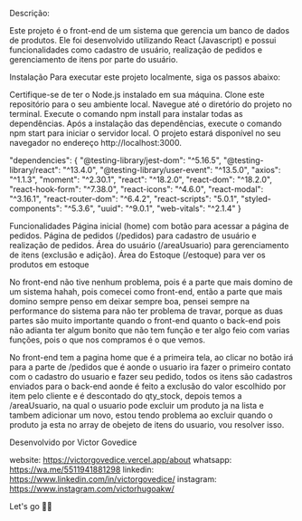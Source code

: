 Descrição:

Este projeto é o front-end de um sistema que gerencia um banco de dados de produtos. Ele foi desenvolvido utilizando React (Javascript) e possui funcionalidades como cadastro de usuário, realização de pedidos e gerenciamento de itens por parte do usuário.

Instalação
Para executar este projeto localmente, siga os passos abaixo:

Certifique-se de ter o Node.js instalado em sua máquina.
Clone este repositório para o seu ambiente local.
Navegue até o diretório do projeto no terminal.
Execute o comando npm install para instalar todas as dependências.
Após a instalação das dependências, execute o comando npm start para iniciar o servidor local.
O projeto estará disponível no seu navegador no endereço http://localhost:3000.

"dependencies": {
 "@testing-library/jest-dom": "^5.16.5",
 "@testing-library/react": "^13.4.0",
 "@testing-library/user-event": "^13.5.0",
 "axios": "^1.1.3",
 "moment": "^2.30.1",
 "react": "^18.2.0",
 "react-dom": "^18.2.0",
 "react-hook-form": "^7.38.0",
 "react-icons": "^4.6.0",
 "react-modal": "^3.16.1",
 "react-router-dom": "^6.4.2",
 "react-scripts": "5.0.1",
 "styled-components": "^5.3.6",
 "uuid": "^9.0.1",
 "web-vitals": "^2.1.4"
 }

Funcionalidades
Página inicial (home) com botão para acessar a página de pedidos.
Página de pedidos (/pedidos) para cadastro de usuário e realização de pedidos.
Área do usuário (/areaUsuario) para gerenciamento de itens (exclusão e adição).
Área do Estoque (/estoque) para ver os produtos em estoque

No front-end não tive nenhum problema, pois é a parte que mais domino de um sistema hahah, pois comecei como front-end, então a parte que mais domino sempre penso em deixar sempre boa, pensei sempre na performance do sistema para não ter problema de travar, porque as duas partes são muito importante quando o front-end quanto o back-end pois não adianta ter algum bonito que não tem função e ter algo feio com varias funções, pois o que nos compramos é o que vemos.

No front-end tem a pagina home que é a primeira tela, ao clicar no botão irá para a parte de /pedidos que é aonde o usuario ira fazer o primeiro contato com o cadastro do usuario e fazer seu pedido, todos os itens são cadastros enviados para o back-end aonde é feito a exclusão do valor escolhido por item pelo cliente e é descontado do qty_stock, depois temos a /areaUsuario, na qual o usuario pode excluir um produto ja na lista e tambem adicionar um novo, estou tendo problema ao excluir quando o produto ja esta no array de obejeto de itens do usuario, vou resolver isso.

 Desenvolvido por Victor Govedice

 website: https://victorgovedice.vercel.app/about
 whatsapp: https://wa.me/5511941881298
 linkedin: https://www.linkedin.com/in/victorgovedice/
 instagram: https://www.instagram.com/victorhugoakw/

 Let's go 🚀🚀